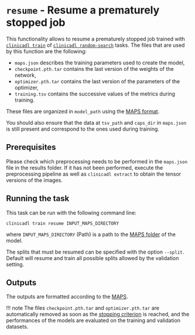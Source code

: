 # `resume` - Resume a prematurely stopped job

This functionality allows to resume a prematurely stopped job trained with
[`clinicadl train`](Introduction.md) of [`clinicadl random-search`](../RandomSearch.md) tasks.
The files that are used by this function are the following:

- `maps.json` describes the training parameters used to create the
  model,
- `checkpoint.pth.tar` contains the last version of the weights of the network,
- `optimizer.pth.tar` contains the last version of the parameters of the optimizer,
- `training.tsv` contains the successive values of the metrics during training.

These files are organized in `model_path` using the [MAPS format](../Introduction.md).

You should also ensure that the data at `tsv_path` and `caps_dir` in `maps.json`
is still present and correspond to the ones used during training.

## Prerequisites

Please check which preprocessing needs to
be performed in the `maps.json` file in the results folder. If it has
not been performed, execute the preprocessing pipeline as well as `clinicadl
extract` to obtain the tensor versions of the images.

## Running the task
This task can be run with the following command line:
```Text
clinicadl train resume INPUT_MAPS_DIRECTORY

```
where `INPUT_MAPS_DIRECTORY` (Path) is a path to the [MAPS folder](../Introduction.md) of the model.

The splits that must be resumed can be specified with the option `--split`. Default will resume and train
all possible splits allowed by the validation setting.

## Outputs

The outputs are formatted according to the [MAPS](../Introduction.md).

!!! note
    The files `checkpoint.pth.tar` and `optimizer.pth.tar` are automatically removed as soon
    as the [stopping criterion](Details.md#stopping-criterion) is reached, and the 
    performances of the models are evaluated on the training and validation datasets.
